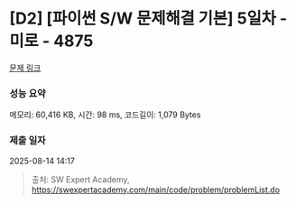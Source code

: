 # [D2] [파이썬 S/W 문제해결 기본] 5일차 - 미로 - 4875 

[문제 링크](https://swexpertacademy.com/main/code/problem/problemDetail.do?contestProbId=AWTQeET6QlADFAVT) 

### 성능 요약

메모리: 60,416 KB, 시간: 98 ms, 코드길이: 1,079 Bytes

### 제출 일자

2025-08-14 14:17



> 출처: SW Expert Academy, https://swexpertacademy.com/main/code/problem/problemList.do